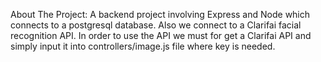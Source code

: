 About The Project:
A backend project involving Express and Node which connects to a postgresql database.
Also we connect to a Clarifai facial recognition API.
In order to use the API we must for get a Clarifai API and simply input it into controllers/image.js file where key is needed.